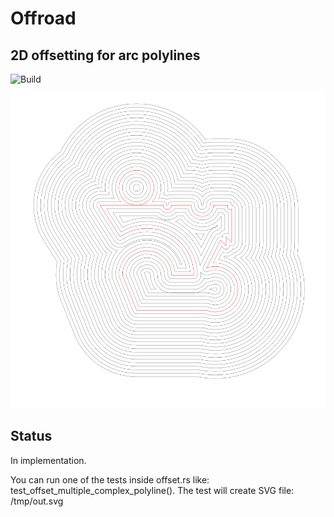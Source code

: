 # Offroad

## 2D offsetting for arc polylines

![Build](https://github.com/radevgit/offroad/actions/workflows/rust.yml/badge.svg)

![](https://raw.githubusercontent.com/radevgit/offroad/refs/heads/main/img/offsets.svg "arc-line poligon offsets")


## Status

In implementation.

You can run one of the tests inside offset.rs like: test_offset_multiple_complex_polyline().
The test will create SVG file: /tmp/out.svg